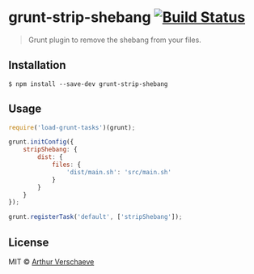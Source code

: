 # grunt-strip-shebang [![Build Status](https://travis-ci.org/arthurvr/grunt-strip-shebang.svg?branch=master)](https://travis-ci.org/arthurvr/grunt-strip-shebang)

> Grunt plugin to remove the shebang from your files.


## Installation

```
$ npm install --save-dev grunt-strip-shebang
```


## Usage

```javascript
require('load-grunt-tasks')(grunt);

grunt.initConfig({
	stripShebang: {
		dist: {
			files: {
				'dist/main.sh': 'src/main.sh'
			}
		}
	}
});

grunt.registerTask('default', ['stripShebang']);
```


## License

MIT © [Arthur Verschaeve](http://arthurverschaeve.be)
